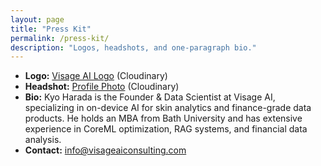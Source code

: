 ```yaml
---
layout: page
title: "Press Kit"
permalink: /press-kit/
description: "Logos, headshots, and one-paragraph bio."
---
```

- **Logo:** [Visage AI Logo](https://res.cloudinary.com/djiyxp5ax/image/upload/v1621667206/IMG_0082_txvfj3.jpg) (Cloudinary)
- **Headshot:** [Profile Photo](https://res.cloudinary.com/djiyxp5ax/image/upload/v1621667206/IMG_0082_txvfj3.jpg) (Cloudinary)  
- **Bio:** Kyo Harada is the Founder & Data Scientist at Visage AI, specializing in on-device AI for skin analytics and finance-grade data products. He holds an MBA from Bath University and has extensive experience in CoreML optimization, RAG systems, and financial data analysis.
- **Contact:** info@visageaiconsulting.com
